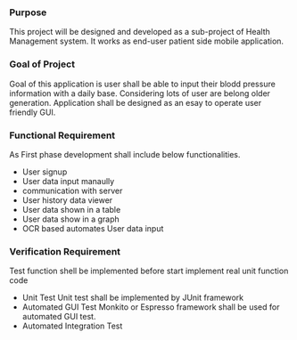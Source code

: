 
### Purpose
This project will be designed and developed as a sub-project of Health Management system.
It works as end-user patient side mobile application. 

### Goal of Project
Goal of this application is user shall be able to input their blodd pressure information with a daily base.
Considering lots of user are belong older generation. Application shall be designed as an esay to operate user friendly GUI.

### Functional Requirement
As First phase development shall include below functionalities.
* User signup 
* User data input manaully 
* communication with server  
* User history data viewer
* User data shown in a table
* User data show in a graph
* OCR based automates User data input

### Verification Requirement
Test function shell be implemented before start implement real unit function code
* Unit Test
Unit test shall be implemented by JUnit framework
* Automated GUI Test
Monkito or Espresso framework shall be used for automated GUI test.
* Automated Integration Test 

